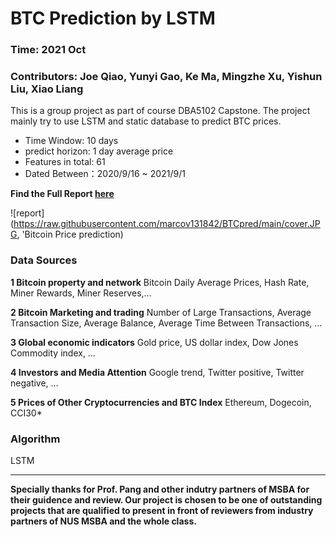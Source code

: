 # BTC Prediction by LSTM
### Time: 2021 Oct
### Contributors: Joe Qiao, Yunyi Gao, Ke Ma, Mingzhe Xu, Yishun Liu, Xiao Liang
This is a group project as part of course DBA5102 Capstone. The project mainly try to use LSTM and static database to predict BTC prices. 
* Time Window: 10 days
* predict horizon: 1 day average price
* Features in total: 61
* Dated Between：2020/9/16 ~ 2021/9/1

**Find the Full Report [here](https://github.com/marcov131842/BTCpred/blob/main/Bitcoin%20price%20prediction.pdf)**

![report](https://raw.githubusercontent.com/marcov131842/BTCpred/main/cover.JPG, 'Bitcoin Price prediction)

### Data Sources
**1 Bitcoin property and network**
Bitcoin Daily Average Prices, Hash Rate, Miner Rewards, Miner Reserves,…

**2 Bitcoin Marketing and trading**
Number of Large Transactions, Average Transaction Size, Average Balance, Average Time Between Transactions, …

**3 Global economic indicators**
Gold price, US dollar index, Dow Jones Commodity index, … 

**4 Investors and Media Attention**
Google trend, Twitter positive, Twitter negative, …

**5 Prices of Other Cryptocurrencies and BTC Index**
 Ethereum, Dogecoin, CCI30*
### Algorithm
LSTM 

***
**Specially thanks for Prof. Pang and other indutry partners of MSBA for their guidence and review. Our project is chosen to be one of outstanding projects that are qualified to present in front of reviewers from industry partners of NUS MSBA and the whole class.**

